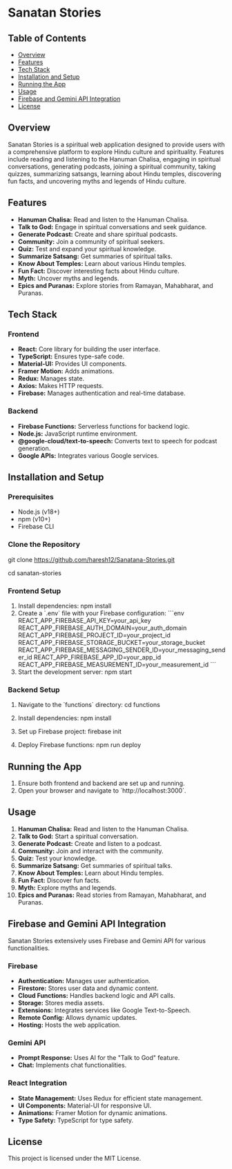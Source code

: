 
# Sanatan Stories

## Table of Contents
- [Overview](#overview)
- [Features](#features)
- [Tech Stack](#tech-stack)
- [Installation and Setup](#installation-and-setup)
- [Running the App](#running-the-app)
- [Usage](#usage)
- [Firebase and Gemini API Integration](#firebase-and-gemini-api-integration)
- [License](#license)

## Overview
Sanatan Stories is a spiritual web application designed to provide users with a comprehensive platform to explore Hindu culture and spirituality. Features include reading and listening to the Hanuman Chalisa, engaging in spiritual conversations, generating podcasts, joining a spiritual community, taking quizzes, summarizing satsangs, learning about Hindu temples, discovering fun facts, and uncovering myths and legends of Hindu culture.

## Features
- **Hanuman Chalisa:** Read and listen to the Hanuman Chalisa.
- **Talk to God:** Engage in spiritual conversations and seek guidance.
- **Generate Podcast:** Create and share spiritual podcasts.
- **Community:** Join a community of spiritual seekers.
- **Quiz:** Test and expand your spiritual knowledge.
- **Summarize Satsang:** Get summaries of spiritual talks.
- **Know About Temples:** Learn about various Hindu temples.
- **Fun Fact:** Discover interesting facts about Hindu culture.
- **Myth:** Uncover myths and legends.
- **Epics and Puranas:** Explore stories from Ramayan, Mahabharat, and Puranas.

## Tech Stack
### Frontend
- **React:** Core library for building the user interface.
- **TypeScript:** Ensures type-safe code.
- **Material-UI:** Provides UI components.
- **Framer Motion:** Adds animations.
- **Redux:** Manages state.
- **Axios:** Makes HTTP requests.
- **Firebase:** Manages authentication and real-time database.

### Backend
- **Firebase Functions:** Serverless functions for backend logic.
- **Node.js:** JavaScript runtime environment.
- **@google-cloud/text-to-speech:** Converts text to speech for podcast generation.
- **Google APIs:** Integrates various Google services.

## Installation and Setup
### Prerequisites
- Node.js (v18+)
- npm (v10+)
- Firebase CLI

### Clone the Repository
git clone https://github.com/haresh12/Sanatana-Stories.git

cd sanatan-stories

### Frontend Setup
1. Install dependencies:
   npm install
2. Create a \`.env\` file with your Firebase configuration:
   \`\`\`env
   REACT_APP_FIREBASE_API_KEY=your_api_key
   REACT_APP_FIREBASE_AUTH_DOMAIN=your_auth_domain
   REACT_APP_FIREBASE_PROJECT_ID=your_project_id
   REACT_APP_FIREBASE_STORAGE_BUCKET=your_storage_bucket
   REACT_APP_FIREBASE_MESSAGING_SENDER_ID=your_messaging_sender_id
   REACT_APP_FIREBASE_APP_ID=your_app_id
   REACT_APP_FIREBASE_MEASUREMENT_ID=your_measurement_id
   \`\`\`
3. Start the development server:
   npm start

### Backend Setup
1. Navigate to the \`functions\` directory:
   cd functions
2. Install dependencies:
   npm install

3. Set up Firebase project:
   firebase init

4. Deploy Firebase functions:
   npm run deploy

## Running the App
1. Ensure both frontend and backend are set up and running.
2. Open your browser and navigate to \`http://localhost:3000\`.

## Usage
1. **Hanuman Chalisa:** Read and listen to the Hanuman Chalisa.
2. **Talk to God:** Start a spiritual conversation.
3. **Generate Podcast:** Create and listen to a podcast.
4. **Community:** Join and interact with the community.
5. **Quiz:** Test your knowledge.
6. **Summarize Satsang:** Get summaries of spiritual talks.
7. **Know About Temples:** Learn about Hindu temples.
8. **Fun Fact:** Discover fun facts.
9. **Myth:** Explore myths and legends.
10. **Epics and Puranas:** Read stories from Ramayan, Mahabharat, and Puranas.

## Firebase and Gemini API Integration
Sanatan Stories extensively uses Firebase and Gemini API for various functionalities.

### Firebase
- **Authentication:** Manages user authentication.
- **Firestore:** Stores user data and dynamic content.
- **Cloud Functions:** Handles backend logic and API calls.
- **Storage:** Stores media assets.
- **Extensions:** Integrates services like Google Text-to-Speech.
- **Remote Config:** Allows dynamic updates.
- **Hosting:** Hosts the web application.

### Gemini API
- **Prompt Response:** Uses AI for the "Talk to God" feature.
- **Chat:** Implements chat functionalities.

### React Integration
- **State Management:** Uses Redux for efficient state management.
- **UI Components:** Material-UI for responsive UI.
- **Animations:** Framer Motion for dynamic animations.
- **Type Safety:** TypeScript for type safety.

## License
This project is licensed under the MIT License.
